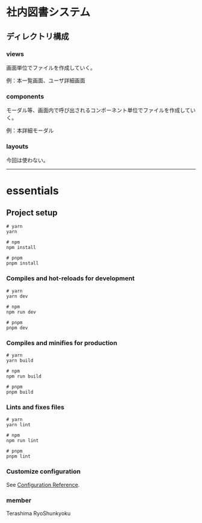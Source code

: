 # 社内図書システム

## ディレクトリ構成

### views

画面単位でファイルを作成していく。

例：本一覧画面、ユーザ詳細画面

### components

モーダル等、画面内で呼び出されるコンポーネント単位でファイルを作成していく。

例：本詳細モーダル
### layouts

今回は使わない。

---
# essentials

## Project setup

```
# yarn
yarn

# npm
npm install

# pnpm
pnpm install
```

### Compiles and hot-reloads for development

```
# yarn
yarn dev

# npm
npm run dev

# pnpm
pnpm dev
```

### Compiles and minifies for production

```
# yarn
yarn build

# npm
npm run build

# pnpm
pnpm build
```

### Lints and fixes files

```
# yarn
yarn lint

# npm
npm run lint

# pnpm
pnpm lint
```

### Customize configuration

See [Configuration Reference](https://vitejs.dev/config/).

### member
Terashima
RyoShunkyoku

